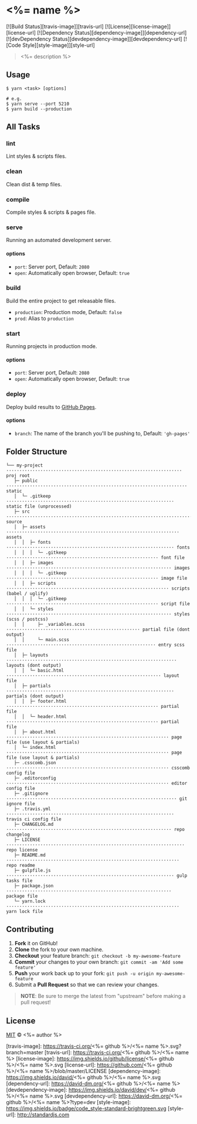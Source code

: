 # <%= name %>

[![Build Status][travis-image]][travis-url]
[![License][license-image]][license-url]
[![Dependency Status][dependency-image]][dependency-url]
[![devDependency Status][devdependency-image]][devdependency-url]
[![Code Style][style-image]][style-url]

> <%= description %>

## Usage

```shell
$ yarn <task> [options]

# e.g.
$ yarn serve --port 5210
$ yarn build --production
```

## All Tasks

### lint

Lint styles & scripts files.

### clean

Clean dist & temp files.

### compile

Compile styles & scripts & pages file.

### serve

Running an automated development server.

#### options

- `port`: Server port, Default: `2080`
- `open`: Automatically open browser, Default: `true`

### build

Build the entire project to get releasable files.

- `production`: Production mode, Default: `false`
- `prod`: Alias to `production`

### start

Running projects in production mode.

#### options

- `port`: Server port, Default: `2080`
- `open`: Automatically open browser, Default: `true`

### deploy

Deploy build results to [GitHub Pages](https://pages.github.com).

#### options

- `branch`: The name of the branch you'll be pushing to, Default: `'gh-pages'`

## Folder Structure

```
└── my-project ··································································· proj root
   ├─ public ····································································· static
   │  └─ .gitkeep ································································ static file (unprocessed)
   ├─ src ········································································ source
   │  ├─ assets ·································································· assets
   │  │  ├─ fonts ································································ fonts
   │  │  │  └─ .gitkeep ·························································· font file
   │  │  ├─ images ······························································· images
   │  │  │  └─ .gitkeep ·························································· image file
   │  │  ├─ scripts ······························································ scripts (babel / uglify)
   │  │  │  └─ .gitkeep ·························································· script file
   │  │  └─ styles ······························································· styles (scss / postcss)
   │  │     ├─ _variables.scss ··················································· partial file (dont output)
   │  │     └─ main.scss ························································· entry scss file
   │  ├─ layouts ································································· layouts (dont output)
   │  │  └─ basic.html ··························································· layout file
   │  ├─ partials ································································ partials (dont output)
   │  │  ├─ footer.html ·························································· partial file
   │  │  └─ header.html ·························································· partial file
   │  ├─ about.html ······························································ page file (use layout & partials)
   │  └─ index.html ······························································ page file (use layout & partials)
   ├─ .csscomb.json ······························································ csscomb config file
   ├─ .editorconfig ······························································ editor config file
   ├─ .gitignore ································································· git ignore file
   ├─ .travis.yml ································································ travis ci config file
   ├─ CHANGELOG.md ······························································· repo changelog
   ├─ LICENSE ···································································· repo license
   ├─ README.md ·································································· repo readme
   ├─ gulpfile.js ································································ gulp tasks file
   ├─ package.json ······························································· package file
   └─ yarn.lock ·································································· yarn lock file
```

## Contributing

1. **Fork** it on GitHub!
2. **Clone** the fork to your own machine.
3. **Checkout** your feature branch: `git checkout -b my-awesome-feature`
4. **Commit** your changes to your own branch: `git commit -am 'Add some feature'`
5. **Push** your work back up to your fork: `git push -u origin my-awesome-feature`
6. Submit a **Pull Request** so that we can review your changes.

> **NOTE**: Be sure to merge the latest from "upstream" before making a pull request!

## License

[MIT](LICENSE) &copy; <%= author %>



[travis-image]: https://travis-ci.org/<%= github %>/<%= name %>.svg?branch=master
[travis-url]: https://travis-ci.org/<%= github %>/<%= name %>
[license-image]: https://img.shields.io/github/license/<%= github %>/<%= name %>.svg
[license-url]: https://github.com/<%= github %>/<%= name %>/blob/master/LICENSE
[dependency-image]: https://img.shields.io/david/<%= github %>/<%= name %>.svg
[dependency-url]: https://david-dm.org/<%= github %>/<%= name %>
[devdependency-image]: https://img.shields.io/david/dev/<%= github %>/<%= name %>.svg
[devdependency-url]: https://david-dm.org/<%= github %>/<%= name %>?type=dev
[style-image]: https://img.shields.io/badge/code_style-standard-brightgreen.svg
[style-url]: http://standardjs.com

